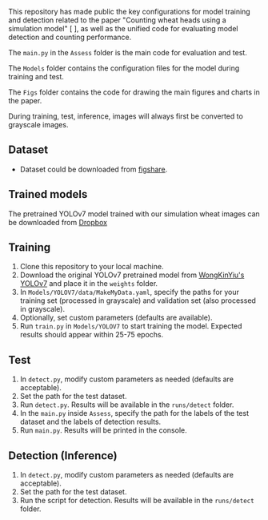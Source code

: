 This repository has made public the key configurations for model training and detection related to the paper "Counting wheat heads using a simulation model" [ ], as well as the unified code for evaluating model detection and counting performance.

The `main.py` in the `Assess` folder is the main code for evaluation and test. 

The `Models` folder contains the configuration files for the model during training and test. 

The `Figs` folder contains the code for drawing the main figures and charts in the paper.

During training, test, inference, images will always first be converted to grayscale images.


## Dataset
- Dataset could be downloaded from [figshare](https://figshare.com/articles/thesis/Untitled_Item/24198891).

## Trained models
The pretrained YOLOv7 model trained with our simulation wheat images can be downloaded from [Dropbox](https://www.dropbox.com/scl/fi/xhtn1mz1q643i54cf87y4/yolov7_wheat.pt?rlkey=0ah3pxn9k6y49ik9llxai3m39&dl=0)

## Training
1. Clone this repository to your local machine.
2. Download the original YOLOv7 pretrained model from [WongKinYiu's YOLOv7](https://github.com/WongKinYiu/yolov7) and place it in the `weights` folder.
3. In `Models/YOLOV7/data/MakeMyData.yaml`, specify the paths for your training set (processed in grayscale) and validation set (also processed in grayscale).
4. Optionally, set custom parameters (defaults are available).
5. Run `train.py` in `Models/YOLOV7` to start training the model. Expected results should appear within 25-75 epochs.

## Test
1. In `detect.py`, modify custom parameters as needed (defaults are acceptable).
2. Set the path for the test dataset.
3. Run `detect.py`. Results will be available in the `runs/detect` folder.
4. In the `main.py`  inside `Assess`, specify the path for the labels of the test dataset and the labels of detection results.
5. Run `main.py`. Results will be printed in the console.

## Detection (Inference)
1. In `detect.py`, modify custom parameters as needed (defaults are acceptable).
2. Set the path for the test dataset.
3. Run the script for detection. Results will be available in the `runs/detect` folder.
